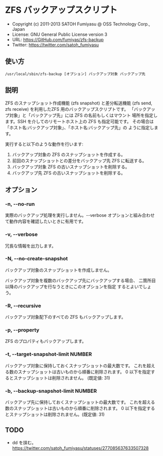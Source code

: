 ZFS バックアップスクリプト
======================================================================

  * Copyright (c) 2011-2013 SATOH Fumiyasu @ OSS Technology Corp., Japan
  * License: GNU General Public License version 3
  * URL: <https://GitHub.com/fumiyas/zfs-backup>
  * Twitter: <https://twitter.com/satoh_fumiyasu>

使い方
----------------------------------------------------------------------

    /usr/local/sbin/zfs-backup [オプション] バックアップ対象 バックアップ先

説明
----------------------------------------------------------------------

ZFS のスナップショット作成機能 (zfs snapshot) と差分転送機能
(zfs send, zfs receive) を利用したZFS 用のバックアップスクリプトです。
「バックアップ対象」と「バックアップ先」には ZFS の名前もしくはマウント
場所を指定します。SSH を介してのリモートホスト上の ZFS も指定可能です。
その場合は「ホスト名:バックアップ対象」、「ホスト名:バックアップ先」の
ように指定します。

実行すると以下のような動作を行います:

  1. バックアップ対象の ZFS のスナップショットを作成する。
  2. 前回のスナップショットとの差分をバックアップ先 ZFS に転送する。
  3. バックアップ対象 ZFS の古いスナップショットを削除する。
  4. バックアップ先 ZFS の古いスナップショットを削除する。

オプション
----------------------------------------------------------------------

### -n, --no-run

実際のバックアップ処理を実行しません。--verbose
オプションと組み合わせて動作内容を確認したいときに有用です。

### -v, --verbose

冗長な情報を出力します。

### -N, --no-create-snapshot

バックアップ対象のスナップショットを作成しません。

バックアップ対象を複数のバックアップ先にバックアップする場合、
二箇所目以降のバックアップを行なうときにこのオプションを指定
するとよいでしょう。

### -R, --recursive

バックアップ対象配下のすべての ZFS もバックアップします。

### -p, --property

ZFS のプロパティもバックアップします。

### -t, --target-snapshot-limit NUMBER

バックアップ対象に保持しておくスナップショットの最大数です。
これを超える数のスナップショットは古いものから順番に削除されます。
0 以下を指定するとスナップショットは削除されません。 (既定値: 31)

### -b, --backup-snapshot-limit NUMBER

バックアップ先に保持しておくスナップショットの最大数です。
これを超える数のスナップショットは古いものから順番に削除されます。
0 以下を指定するとスナップショットは削除されません。(既定値: 31)

TODO
----------------------------------------------------------------------

  * dd を挟む。
    https://twitter.com/satoh_fumiyasu/statuses/277085637633507328

